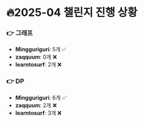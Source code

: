 # 🔥2025-04 챌린지 진행 상황

### 👉 그래프
- **Mingguriguri**: 5개 ✅
- **zaqquum**: 0개 ❌
- **learntosurf**: 2개 ❌


### 👉 DP
- **Mingguriguri**: 6개 ✅
- **zaqquum**: 2개 ❌
- **learntosurf**: 3개 ❌


